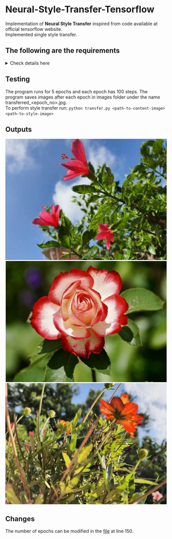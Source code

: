 # Neural-Style-Transfer-Tensorflow
Implementation of **Neural Style Transfer** inspired from code available at official tensorflow website.<br>
Implemented single style transfer.

## The following are the requirements 
<details>
  <summary> Check details here </summary>
  
  1. python3
  2. tensorflow
  3. numpy
  
</details>

## Testing
The program runs for 5 epochs and each epoch has 100 steps. The program saves images after each epoch in images folder under the name transferred_<epoch_no>.jpg.<br>
To perform style transfer run: `python transfer.py <path-to-content-image> <path-to-style-image>`


## Outputs
![](https://github.com/SiddhiVTripathi/Neural-Style-Transfer-Tensorflow/blob/master/results/ShotOnPhone1/output_yupjzU.gif)
![](https://github.com/SiddhiVTripathi/Neural-Style-Transfer-Tensorflow/blob/master/results/The%20Dark%20Rose/output_T1NIyX.gif)
![](https://github.com/SiddhiVTripathi/Neural-Style-Transfer-Tensorflow/blob/master/results/ShotOnPhone2/output_iTtQnU.gif)

## Changes
The number of epochs can be modified in the [file](https://github.com/SiddhiVTripathi/Neural-Style-Transfer-Tensorflow/blob/f0ab507a2256dd333a3dad1af800be2c9193977a/transfer.py#L150) at line 150.
